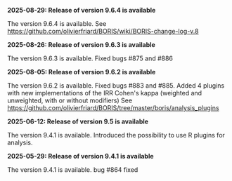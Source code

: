 **2025-08-29: Release of version 9.6.4 is available**

The version 9.6.4 is available. See https://github.com/olivierfriard/BORIS/wiki/BORIS-change-log-v.8

**2025-08-26: Release of version 9.6.3 is available**

The version 9.6.3 is available. Fixed bugs #875 and #886

**2025-08-05: Release of version 9.6.2 is available**

The version 9.6.2 is available. Fixed bugs #883 and #885. Added 4 plugins with new implementations of the IRR Cohen's kappa (weighted and unweighted, with or without modifiers) See https://github.com/olivierfriard/BORIS/tree/master/boris/analysis_plugins

**2025-06-12: Release of version 9.5 is available**

The version 9.4.1 is available. Introduced the possibility to use R plugins for analysis.

**2025-05-29: Release of version 9.4.1 is available**

The version 9.4.1 is available. bug #864 fixed

